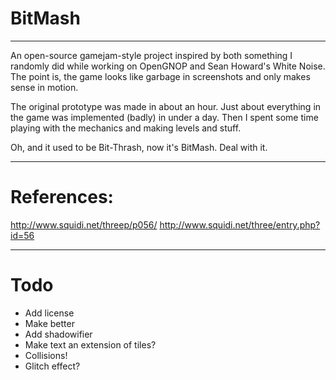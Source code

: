 # BitMash
______________________________________________________

An open-source gamejam-style project inspired by both something I randomly did while working on OpenGNOP and Sean Howard's White Noise.  The point is, the game looks like garbage in screenshots and only makes sense in motion.

The original prototype was made in about an hour. Just about everything in the game was implemented (badly) in under a day. Then I spent some time playing with the mechanics and making levels and stuff.

Oh, and it used to be Bit-Thrash, now it's BitMash. Deal with it.

______________________________________________________

# References:

http://www.squidi.net/threep/p056/
http://www.squidi.net/three/entry.php?id=56

______________________________________________________

# Todo

* Add license
* Make better
* Add shadowifier
* Make text an extension of tiles?
* Collisions!
* Glitch effect?